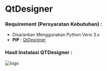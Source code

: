 # QtDesigner

### Requirement (Persyaratan Kebutuhan) :

- Disarankan Menggunakan Python Versi 3.x
- **PIP** : [QtDesigner](https://pypi.org/project/PyQt5Designer/)

### Hasil Instalasi QTDesigner :

![logo](https://i.ibb.co/G0TBWyG/qtdesignerapp.png)
